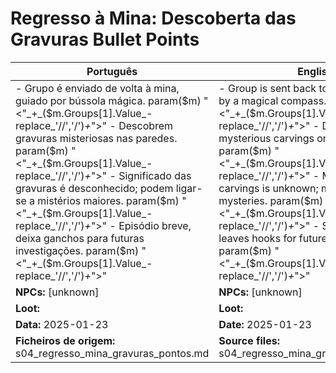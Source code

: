 # Regresso à Mina: Descoberta das Gravuras  Bullet Points

| Português                                                                                                                                                                                                                                                           | English                                                                                                                                                                                                                                                |
| ------------------------------------------------------------------------------------------------------------------------------------------------------------------------------------------------------------------------------------------------------------------- | ------------------------------------------------------------------------------------------------------------------------------------------------------------------------------------------------------------------------------------------------------ |
| - Grupo é enviado de volta à mina, guiado por bússola mágica. param($m) "<"_+_($m.Groups[1].Value_-replace_'//','/')_+_">" - Descobrem gravuras misteriosas nas paredes. param($m) "<"_+_($m.Groups[1].Value_-replace_'//','/')_+_">" - Significado das gravuras é desconhecido; podem ligar-se a mistérios maiores. param($m) "<"_+_($m.Groups[1].Value_-replace_'//','/')_+_">" - Episódio breve, deixa ganchos para futuras investigações. param($m) "<"_+_($m.Groups[1].Value_-replace_'//','/')_+_">"  | - Group is sent back to the mine, guided by a magical compass. param($m) "<"_+_($m.Groups[1].Value_-replace_'//','/')_+_">" - Discover mysterious carvings on the walls. param($m) "<"_+_($m.Groups[1].Value_-replace_'//','/')_+_">" - Meaning of the carvings is unknown; may tie into larger mysteries. param($m) "<"_+_($m.Groups[1].Value_-replace_'//','/')_+_">" - Short episode, leaves hooks for future investigations. param($m) "<"_+_($m.Groups[1].Value_-replace_'//','/')_+_">"  |
| **NPCs:** [unknown]                                                                                                                                                                                                                                                 | **NPCs:** [unknown]                                                                                                                                                                                                                                    |
| **Loot:**                                                                                                                                                                                                                                                          | **Loot:**                                                                                                                                                                                                                                             |
| **Data:** 2025-01-23                                                                                                                                                                                                                                                | **Date:** 2025-01-23                                                                                                                                                                                                                                   |
| **Ficheiros de origem:** s04_regresso_mina_gravuras_pontos.md                                                                                                                                                                                                       | **Source files:** s04_regresso_mina_gravuras_pontos.md                                                                                                                                                                                                 |




























